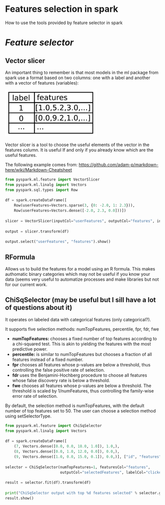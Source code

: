 # **Features selection in spark**
How to use the tools provided by feature selector in spark

# *Feature selector*

## Vector slicer

An important thing to remember is that most models in the ml package from spark use a format based on two columns: one with a label and another with a vector of features (variables):


<img src="input_for_models.png" alt="alt text" width="300" >

Vector slicer is a tool to choose the useful elements of the vector in the features column. It is useful If and only if you already know which are the useful features.

The following example comes from: https://github.com/adam-p/markdown-here/wiki/Markdown-Cheatsheet

```python
from pyspark.ml.feature import VectorSlicer
from pyspark.ml.linalg import Vectors
from pyspark.sql.types import Row

df = spark.createDataFrame([
    Row(userFeatures=Vectors.sparse(3, {0: -2.0, 1: 2.3})),
    Row(userFeatures=Vectors.dense([-2.0, 2.3, 0.0]))])

slicer = VectorSlicer(inputCol="userFeatures", outputCol="features", indices=[1])

output = slicer.transform(df)

output.select("userFeatures", "features").show()
```

## RFormula
Allows us to build the features for a model using an R formula. This makes authomatic binary categories which may not be useful if you know your data (seems very useful to automatize processes and make libraries but not for our current work.

## **ChiSqSelector** (may be useful but I sill have a lot of questions about it)
 It operates on labeled data with categorical features (only categorical?).
 
It supports five selection methods: numTopFeatures, percentile, fpr, fdr, fwe
* **numTopFeatures:** chooses a fixed number of top features according to a chi-squared test. This is akin to yielding the features with the most predictive power. 
* **percentile:** is similar to numTopFeatures but chooses a fraction of all features instead of a fixed number. 
* **fpr** chooses all features whose p-values are below a threshold, thus controlling the false positive rate of selection. 
* **fdr** uses the Benjamini-Hochberg procedure to choose all features whose false discovery rate is below a threshold. 
* **fwe** chooses all features whose p-values are below a threshold. The threshold is scaled by 1/numFeatures, thus controlling the family-wise error rate of selection. 

By default, the selection method is numTopFeatures, with the default number of top features set to 50. The user can choose a selection method using setSelectorType.

```python
from pyspark.ml.feature import ChiSqSelector
from pyspark.ml.linalg import Vectors

df = spark.createDataFrame([
    (7, Vectors.dense([0.0, 0.0, 18.0, 1.0]), 1.0,),
    (8, Vectors.dense([0.0, 1.0, 12.0, 0.0]), 0.0,),
    (9, Vectors.dense([1.0, 0.0, 15.0, 0.1]), 0.0,)], ["id", "features", "clicked"])

selector = ChiSqSelector(numTopFeatures=1, featuresCol="features",
                         outputCol="selectedFeatures", labelCol="clicked")

result = selector.fit(df).transform(df)

print("ChiSqSelector output with top %d features selected" % selector.getNumTopFeatures())
result.show()
```
